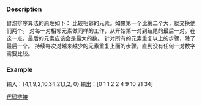 ### Description
  冒泡排序算法的原理如下：
  比较相邻的元素。如果第一个比第二个大，就交换他们两个。
  对每一对相邻元素做同样的工作，从开始第一对到结尾的最后一对。在这一点，最后的元素应该会是最大的数。
  针对所有的元素重复以上的步骤，除了最后一个。
  持续每次对越来越少的元素重复上面的步骤，直到没有任何一对数字需要比较。

### Example
  输入：{4,1,9,2,10,34,21,1,2, 0}
  输出：[0 1 1 2 2 4 9 10 21 34]

[代码链接](https://github.com/KenmyZhang/InterviewQuestionsAndAnswer/blob/master/answers/BubbleSort.go)


